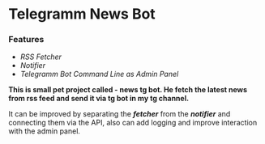 # Telegramm News Bot

### Features

+ *RSS Fetcher*
+ *Notifier*
+ *Telegramm Bot Command Line as Admin Panel*

**This is small pet project called - news tg bot. He fetch the latest news from rss feed and send it via tg bot in my tg channel.** 

It can be improved by separating the ***fetcher*** from the ***notifier*** and connecting them via the API, also can add logging and improve interaction with the admin panel.